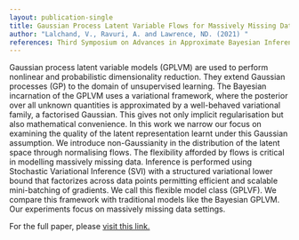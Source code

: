 ```yaml
---
layout: publication-single
title: Gaussian Process Latent Variable Flows for Massively Missing Data
author: "Lalchand, V., Ravuri, A. and Lawrence, ND. (2021) "
references: Third Symposium on Advances in Approximate Bayesian Inference
---
```

Gaussian process latent variable models (GPLVM) are used to perform nonlinear and probabilistic dimensionality reduction. They extend Gaussian processes (GP) to the domain of unsupervised learning. The Bayesian incarnation of the GPLVM uses a variational framework, where the posterior over all unknown quantities is approximated by a well-behaved variational family, a factorised Gaussian. This gives not only implicit regularisation but also mathematical convenience. In this work we narrow our focus on examining the quality of the latent representation learnt under this Gaussian assumption. We introduce non-Gaussianity in the distribution of the latent space through normalising flows. The flexibility afforded by flows is critical in modelling massively missing data. Inference is performed using Stochastic Variational Inference (SVI) with a structured variational lower bound that factorizes across data points permitting efficient and scalable mini-batching of gradients. We call this flexible model class (GPLVF). We compare this framework with traditional models like the Bayesian GPLVM. Our experiments focus on massively missing data settings.

For the full paper, please [visit this link.](https://openreview.net/forum?id=zaMwvOjsyym)